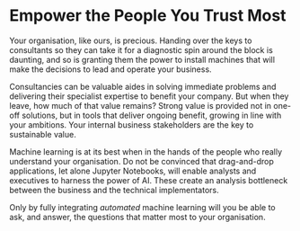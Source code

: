 # Empower the People You Trust Most

Your organisation, like ours, is precious.  Handing over the keys to consultants so they can take it for a diagnostic spin around the block is daunting, and so is granting them the power to install machines that will make the decisions to lead and operate your business. 

Consultancies can be valuable aides in solving immediate problems and delivering their specialist expertise to benefit your company.  But when they leave, how much of that value remains?  Strong value is provided not in one-off solutions, but in tools that deliver ongoing benefit, growing in line with your ambitions.  Your internal business stakeholders are the key to sustainable value.

Machine learning is at its best when in the hands of the people who really understand your organisation.  Do not be convinced that drag-and-drop applications, let alone Jupyter Notebooks, will enable analysts and executives to harness the power of AI. These create an analysis bottleneck between the business and the technical implementators. 

Only by fully integrating _automated_ machine learning will you be able to ask, and answer, the questions that matter most to your organisation.
